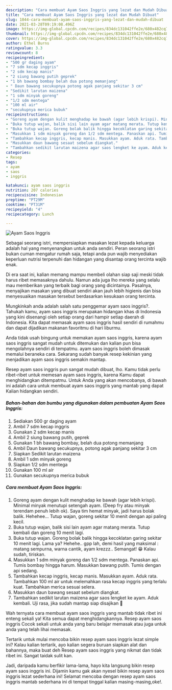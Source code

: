 ```yaml
---
description: "Cara membuat Ayam Saos Inggris yang lezat dan Mudah Dibuat"
title: "Cara membuat Ayam Saos Inggris yang lezat dan Mudah Dibuat"
slug: 1044-cara-membuat-ayam-saos-inggris-yang-lezat-dan-mudah-dibuat
date: 2021-03-28T09:19:08.496Z
image: https://img-global.cpcdn.com/recipes/834dc131042ffe2e/680x482cq70/ayam-saos-inggris-foto-resep-utama.jpg
thumbnail: https://img-global.cpcdn.com/recipes/834dc131042ffe2e/680x482cq70/ayam-saos-inggris-foto-resep-utama.jpg
cover: https://img-global.cpcdn.com/recipes/834dc131042ffe2e/680x482cq70/ayam-saos-inggris-foto-resep-utama.jpg
author: Ethel Burns
ratingvalue: 3.3
reviewcount: 8
recipeingredient:
- "500 gr daging ayam"
- "7 sdm kecap inggris"
- "2 sdm kecap manis"
- "2 siung bawang putih geprek"
- "1 bh bawang bombay belah dua potong memanjang"
- " Daun bawang secukupnya potong agak panjang sekitar 3 cm"
- "Sedikit larutan maizena"
- "1 sdm minyak goreng"
- "1/2 sdm mentega"
- "100 ml air"
- "secukupnya merica bubuk"
recipeinstructions:
- "Goreng ayam dengan kulit menghadap ke bawah (agar lebih krispi). Minimal minyak menutupi setengah ayam. (Deep fry atau minyak terendam penuh lebih ok). Saya tim hemat minyak, jadi harus bolak balik. Hehehee... Tutup wajan, goreng sekitar 10 menit dengan api paling kecil."
- "Buka tutup wajan, balik sisi lain ayam agar matang merata. Tutup kembali dan goreng 10 menit lagi."
- "Buka tutup wajan. Goreng bolak balik hingga kecoklatan garing sekitar 10 menit lagi. Lama ya? Hehehe.. gpp lah, demi hasil yang maksimal : matang sempurna, warna cantik, ayam krezzz.. Semangat! 😁 Kalau sudah, tiriskan."
- "Masukkan 1 sdm minyak goreng dan 1/2 sdm mentega. Panaskan api. Tumis bombay hingga harum. Masukkan bawang putih. Tumis dengan api sedang."
- "Tambahkan kecap inggris, kecap manis. Masukkan ayam. Aduk rata. Tambahkan 100 ml air untuk melemahkan rasa kecap inggris yang terlalu kuat. Tambahkan merica sesuai selera."
- "Masukkan daun bawang sesaat sebelum diangkat."
- "Tambahkan sedikit larutan maizena agar saos lengket ke ayam. Aduk kembali. Uji rasa, jika sudah mantap siap disajikan 🤤"
categories:
- Resep
tags:
- ayam
- saos
- inggris

katakunci: ayam saos inggris 
nutrition: 207 calories
recipecuisine: Indonesian
preptime: "PT29M"
cooktime: "PT31M"
recipeyield: "4"
recipecategory: Lunch

---
```



![Ayam Saos Inggris](https://img-global.cpcdn.com/recipes/834dc131042ffe2e/680x482cq70/ayam-saos-inggris-foto-resep-utama.jpg)

Sebagai seorang istri, mempersiapkan masakan lezat kepada keluarga adalah hal yang menyenangkan untuk anda sendiri. Peran seorang istri bukan cuman mengatur rumah saja, tetapi anda pun wajib menyediakan keperluan nutrisi terpenuhi dan hidangan yang disantap orang tercinta wajib enak.

Di era  saat ini, kalian memang mampu membeli olahan siap saji meski tidak harus ribet memasaknya dahulu. Namun ada juga lho mereka yang selalu mau memberikan yang terbaik bagi orang yang dicintainya. Pasalnya, menyajikan masakan yang dibuat sendiri akan jauh lebih higienis dan bisa menyesuaikan masakan tersebut berdasarkan kesukaan orang tercinta. 



Mungkinkah anda adalah salah satu penggemar ayam saos inggris?. Tahukah kamu, ayam saos inggris merupakan hidangan khas di Indonesia yang kini disenangi oleh setiap orang dari hampir setiap daerah di Indonesia. Kita dapat memasak ayam saos inggris hasil sendiri di rumahmu dan dapat dijadikan makanan favoritmu di hari liburmu.

Anda tidak usah bingung untuk memakan ayam saos inggris, karena ayam saos inggris sangat mudah untuk ditemukan dan kalian pun bisa mengolahnya sendiri di tempatmu. ayam saos inggris boleh dimasak memalui beraneka cara. Sekarang sudah banyak resep kekinian yang menjadikan ayam saos inggris semakin mantap.

Resep ayam saos inggris pun sangat mudah dibuat, lho. Kamu tidak perlu ribet-ribet untuk memesan ayam saos inggris, karena Kamu dapat menghidangkan ditempatmu. Untuk Anda yang akan mencobanya, di bawah ini adalah cara untuk membuat ayam saos inggris yang mantab yang dapat Kalian hidangkan sendiri.

<!--inarticleads1-->

##### Bahan-bahan dan bumbu yang digunakan dalam pembuatan Ayam Saos Inggris:

1. Sediakan 500 gr daging ayam
1. Ambil 7 sdm kecap inggris
1. Gunakan 2 sdm kecap manis
1. Ambil 2 siung bawang putih, geprek
1. Gunakan 1 bh bawang bombay, belah dua potong memanjang
1. Ambil  Daun bawang secukupnya, potong agak panjang sekitar 3 cm
1. Siapkan Sedikit larutan maizena
1. Ambil 1 sdm minyak goreng
1. Siapkan 1/2 sdm mentega
1. Gunakan 100 ml air
1. Gunakan secukupnya merica bubuk




<!--inarticleads2-->

##### Cara membuat Ayam Saos Inggris:

1. Goreng ayam dengan kulit menghadap ke bawah (agar lebih krispi). Minimal minyak menutupi setengah ayam. (Deep fry atau minyak terendam penuh lebih ok). Saya tim hemat minyak, jadi harus bolak balik. Hehehee... Tutup wajan, goreng sekitar 10 menit dengan api paling kecil.
1. Buka tutup wajan, balik sisi lain ayam agar matang merata. Tutup kembali dan goreng 10 menit lagi.
1. Buka tutup wajan. Goreng bolak balik hingga kecoklatan garing sekitar 10 menit lagi. Lama ya? Hehehe.. gpp lah, demi hasil yang maksimal : matang sempurna, warna cantik, ayam krezzz.. Semangat! 😁 Kalau sudah, tiriskan.
1. Masukkan 1 sdm minyak goreng dan 1/2 sdm mentega. Panaskan api. Tumis bombay hingga harum. Masukkan bawang putih. Tumis dengan api sedang.
1. Tambahkan kecap inggris, kecap manis. Masukkan ayam. Aduk rata. Tambahkan 100 ml air untuk melemahkan rasa kecap inggris yang terlalu kuat. Tambahkan merica sesuai selera.
1. Masukkan daun bawang sesaat sebelum diangkat.
1. Tambahkan sedikit larutan maizena agar saos lengket ke ayam. Aduk kembali. Uji rasa, jika sudah mantap siap disajikan 🤤




Wah ternyata cara membuat ayam saos inggris yang mantab tidak ribet ini enteng sekali ya! Kita semua dapat menghidangkannya. Resep ayam saos inggris Cocok sekali untuk anda yang baru belajar memasak atau juga untuk anda yang telah lihai memasak.

Tertarik untuk mulai mencoba bikin resep ayam saos inggris lezat simple ini? Kalau kalian tertarik, ayo kalian segera buruan siapkan alat dan bahannya, maka buat deh Resep ayam saos inggris yang nikmat dan tidak ribet ini. Sangat taidak sulit kan. 

Jadi, daripada kamu berfikir lama-lama, hayo kita langsung bikin resep ayam saos inggris ini. Dijamin kamu gak akan nyesel bikin resep ayam saos inggris lezat sederhana ini! Selamat mencoba dengan resep ayam saos inggris mantab sederhana ini di tempat tinggal kalian masing-masing,oke!.


